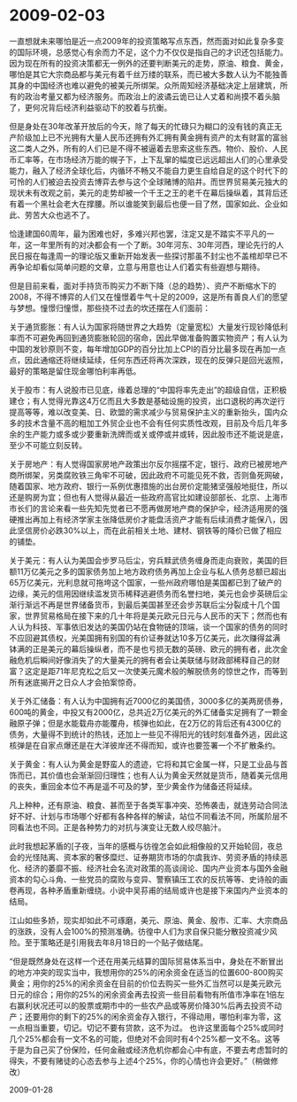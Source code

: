 # 2009-02-03

一直想就未来哪怕是近一点2009年的投资策略写点东西，然而面对如此复杂多变的国际环境，总感觉心有余而力不足，这个力不仅仅是指自己的才识还包括能力。因为现在所有的投资决策都无一例外的还要判断美元的走势，原油、粮食、黄金，哪怕是其它大宗商品都与美元有着千丝万缕的联系，而已被大多数人认为不能独善其身的中国经济也难以避免的被美元所绑架。众所周知经济基础决定上层建筑，所有的政治考量又都为经济服务。而政治上的波谲云诡已让人丈着和尚摸不着头脑了，更何况背后经济利益驱动下的胶着与抗衡。

但是身处在30年改革开放后的今天，除了每天的忙碌只为糊口的没有钱的真正无产阶级加上已不光拥有大量人民币还拥有外汇拥有黄金拥有资产的太有财富的富翁这二类人之外，所有的人们已是不得不被逼着去思索这些东西。物价、股价、人民币汇率等，在市场经济万能的幌子下，上下乱窜的幅度已远远超出人们的心里承受能力，融入了经济全球化后，内循环不畅又不能自力更生自给自足的这个时代下的可怜的人们被迫去投资去博弈去参与这个全球赌博的陷井。而世界贸易美元独大的现状未有改观之前，美元的走势却被一个千王之王的老千在幕后操纵着，其背后还有着一个黑社会老大在撑腰。所以谁能笑到最后也便一目了然，国家如此、企业如此、劳苦大众也逃不了。

恰逢建国60周年，最为困难也好，多难兴邦也罢，注定又是不踏实不平凡的一年，这一年里所有的对决都会有一个了断。30年河东、30年河西，理论先行的人民日报在每逢周一的理论版又重新开始发表一些探讨那虽不封尘也不盖棺却早已不再争论却看似简单问题的文章，立意与用意也让人们着实有些遐想与期待。

但是目前来看，面对手持货币购买力不断下降（总的趋势）、资产不断缩水下的2008，不得不博弈的人们又在憧憬着牛气十足的2009，这是所有善良人们的愿望与梦想。憧憬归憧憬，那些挠不过去的坎还摆在人们面前：

关于通货膨胀：有人认为国家将随世界之大趋势（定量宽松）大量发行现钞降低利率而不可避免再回到通货膨胀轮回的宿命，因此早做准备购置实物资产；有人认为中国的发钞原则不变，每年增加GDP的百分比加上CPI的百分比最多现在再加一点点，因此通缩还将继续延续，任何东西还将再次深跌，现在的反弹只是回光返照，最好的策略是留住现金哪怕利率再低。

关于股市：有人说股市已见底，缘着总理的“中国将率先走出”的超级自信，正积极建仓；有人觉得光靠这4万亿而且大多数是基础设施的投资，出口退税的再次逆行提高等等，难以改变美、日、欧盟的需求减少与贸易保护主义的重新抬头，国内众多的技术含量不高的粗加工外贸企业也不会有任何实质性改观，目前及今后几年多余的生产能力或多或少要重新洗牌而或关或停或并或转，因此股市还不能说是底，至少不可能立刻反转。

关于房地产：有人觉得国家房地产政策出尔反尔摇摆不定，银行、政府已被房地产商所绑架，另类腐败铁三角牢不可破，因此政府不可能见死不救，否则鱼死网破，随着国家、地方政府、银行一系例优惠措施的出台房价定能猪坚强般地挺住，所以还是购房为宜；但也有人觉得从最近一些政府高官比如建设部部长、北京、上海市市长们的言论来看一些先知先觉者已不愿再做房地产商的保护伞，经济适用房的强硬推出再加上有经济学家主张降低房价才能盘活资产才能有后续消费才能保八，因此坚信房价必跌30%以上，而在此前相关土地、建材、钢铁等的降价已做了相应的铺垫。

关于美元：有人认为美国会步罗马后尘，穷兵黩武债务缠身而走向衰败，美国的巨额11万亿美元之多的国家债务加上地方政府债务再加上企业与私人债务总额已超出65万亿美元，光利息就可拖垮这个国家，一些州政府哪怕是美国都已到了破产的边缘，美元的信用因继续滥发货币稀释逃避债务而名誉扫地，美元也会步英磅后尘渐行渐远不再是世界储备货币，到最后美国甚至还会步苏联后尘分裂成十几个国家，世界贸易格局在接下来的几十年将是美元欧元日元与人民币的天下；然而也有人认为科技、军事依旧发达的美国仍站在食物链的顶端，谈一个国家的债务的同时不应回避其债权，光美国拥有别国的有价证券就达10多万亿美元，此次赚得盆满钵满的正是美元的幕后操纵者，而不是也亏损无数的英磅、欧元的拥有者，此次金融危机后瞬间好像消失了的大量美元的拥有者会让美联储与财政部稀释自己的财富？这定是距71年尼克松之后又一次使美元魔术般的解脱债务的惊世之作，而等到所有迷底揭开之日众人才会拍案惊奇。

关于外汇储备：有人认为中国拥有近7000亿的美国债，3000多亿的美两房债券，600吨的黄金，中投又有2000亿，总共近2万亿美元的外汇储备实足拥有了一颗金融原子弹；但是水能载舟亦能覆舟，核弹也如此，在2万亿的背后还有4300亿的债务，大量得不到统计的热钱，还加上一些见不得阳光的钱时刻准备外逃，因此这核弹是在自家点爆还是在大洋彼岸还不得而知，或许也要签署一个不扩散条约。

关于黄金：有人认为黄金是野蛮人的遗迹，它将和其它金属一样，只是工业品与首饰而已，其价值也会渐渐回归理性；也有人认为黄金天然就是货币，随着美元信用的丧失，重回金本位不再是遥不可及的梦，至少黄金作为储备还将延续。

凡上种种，还有原油、粮食、甚而至于各类军事冲突、恐怖袭击，就连劳动合同法好不好、计划与市场哪个好都有各种各样的解读，站位不同看法不同，所属阶层不同看法也不同。正是各种势力的对抗与演变让无数人绞尽脑汁。

此时我想起茅盾的[子夜，当年的感概与彷徨怎会如此相像般的又开始轮回，夜总会的光怪陆离、资本家的奢侈糜烂、证券期货市场的尔虞我诈、劳资矛盾的持续恶化、经济的萎靡不振、经济社会名流对政策的高谈阔论、国内产业资本与国外金融资本的勾心斗角、一些党员的腐败与变异、警察镇压工农的反抗等等、史诗般的画卷再现，各种矛盾重新缠绕。小说中吴荪甫的结局或许也是接下来国内产业资本的结局。

江山如些多娇，现实却如此不可琢磨，美元、原油、黄金、股市、汇率、大宗商品的涨跌，没有人会100%的预测准确。彷徨中人们为求自保只能分散投资减少风险。至于策略还是引用我去年8月18日的一个贴子做结尾。

“但是既然身处在这样一个还在用美元结算的国际贸易体系当中，身处在不断冒出的地方冲突的现实当中，我想用你的25%的闲余资金在适当的位置600-800购买黄金；用你的25%的闲余资金在目前的价位去购买一些外汇当然可以是美元欧元日元的综合；用你的25%的闲余资金再去投资一些目前看物有所值市净率在1倍左右赢利状况还可以的股票或期市中的一些农产品或等房价降30%后再去投资不动产；还要用你的剩下的25%的闲余资金存入银行，不得动用，哪怕利率为零，这一点相当重要，切记。切记不要有贷款，这不为过。 也许这里面每个25%或同时几个25%都会有一文不名的可能，但绝对不会同时有4个25%都一文不名。这等于是为自己买了份保险，任何金融或经济危机你都会心中有底，不要去考虑暂时的得失，不要有赌徒的心态去参与上述4个25%，你的心情也许会更好。”（稍做修改）

2009-01-28
